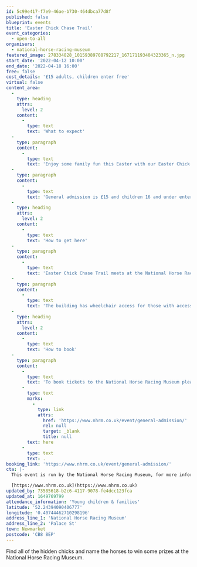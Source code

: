 ```yaml
---
id: 5c99e417-f7e9-46ae-b730-464dbca77d8f
published: false
blueprint: events
title: 'Easter Chick Chase Trail'
event_categories:
  - open-to-all
organisers:
  - national-horse-racing-museum
featured_image: 278334828_10159389708792217_167171193404323365_n.jpg
start_date: '2022-04-12 10:00'
end_date: '2022-04-18 16:00'
free: false
cost_details: '£15 adults, children enter free'
virtual: false
content_area:
  -
    type: heading
    attrs:
      level: 2
    content:
      -
        type: text
        text: 'What to expect'
  -
    type: paragraph
    content:
      -
        type: text
        text: 'Enjoy some family fun this Easter with our Easter Chick Chase Trail! Explore the museum galleries, find the 10 hidden chicks and spell the name of a racehorse to win a prize! Included in the cost of general admission, runs Tuesday 12th - Monday 18th April'
  -
    type: paragraph
    content:
      -
        type: text
        text: 'General admission is £15 and children 16 and under enter free.'
  -
    type: heading
    attrs:
      level: 2
    content:
      -
        type: text
        text: 'How to get here'
  -
    type: paragraph
    content:
      -
        type: text
        text: 'Easter Chick Chase Trail meets at the National Horse Racing Museum, Palace Street, Newmarket, CB8 8EP.'
  -
    type: paragraph
    content:
      -
        type: text
        text: 'The building has wheelchair access for those with accessibility needs.'
  -
    type: heading
    attrs:
      level: 2
    content:
      -
        type: text
        text: 'How to book'
  -
    type: paragraph
    content:
      -
        type: text
        text: 'To book tickets to the National Horse Racing Museum please visit this link '
      -
        type: text
        marks:
          -
            type: link
            attrs:
              href: 'https://www.nhrm.co.uk/event/general-admission/'
              rel: null
              target: _blank
              title: null
        text: here
      -
        type: text
        text: .
booking_link: 'https://www.nhrm.co.uk/event/general-admission/'
cta: |-
  This event is run by the National Horse Racing Museum, for more information please get in touch via:

  [https://www.nhrm.co.uk](https://www.nhrm.co.uk)
updated_by: 73585618-b2c6-4117-9078-fe4dcc123fca
updated_at: 1649769799
attendance_information: 'Young children & families'
latitude: '52.24394090406777'
longitude: '0.40744462710298196'
address_line_1: 'National Horse Racing Museum'
address_line_2: 'Palace St'
town: Newmarket
postcode: 'CB8 8EP'
---
```

Find all of the hidden chicks and name the horses to win some prizes at the National Horse Racing Museum.